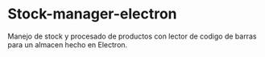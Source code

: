 # Stock-manager-electron
Manejo de stock y procesado de productos con lector de codigo de barras para un almacen hecho en Electron.
